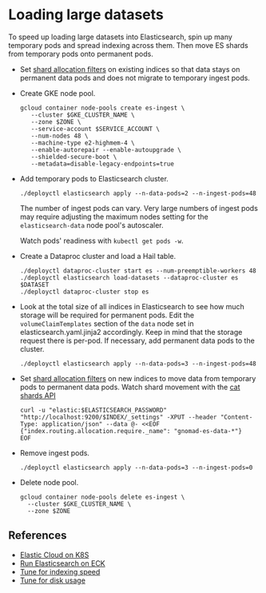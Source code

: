 # Loading large datasets

To speed up loading large datasets into Elasticsearch, spin up many temporary pods and spread indexing across them.
Then move ES shards from temporary pods onto permanent pods.

- Set [shard allocation filters](https://www.elastic.co/guide/en/elasticsearch/reference/current/shard-allocation-filtering.html)
  on existing indices so that data stays on permanent data pods and does not migrate to temporary ingest pods.

- Create GKE node pool.

  ```
  gcloud container node-pools create es-ingest \
     --cluster $GKE_CLUSTER_NAME \
     --zone $ZONE \
     --service-account $SERVICE_ACCOUNT \
     --num-nodes 48 \
     --machine-type e2-highmem-4 \
     --enable-autorepair --enable-autoupgrade \
     --shielded-secure-boot \
     --metadata=disable-legacy-endpoints=true
  ```

- Add temporary pods to Elasticsearch cluster.

  ```
  ./deployctl elasticsearch apply --n-data-pods=2 --n-ingest-pods=48
  ```

  The number of ingest pods can vary. Very large numbers of ingest pods may require adjusting the maximum nodes
  setting for the `elasticsearch-data` node pool's autoscaler.

  Watch pods' readiness with `kubectl get pods -w`.

- Create a Dataproc cluster and load a Hail table.

  ```
  ./deployctl dataproc-cluster start es --num-preemptible-workers 48
  ./deployctl elasticsearch load-datasets --dataproc-cluster es $DATASET
  ./deployctl dataproc-cluster stop es
  ```

- Look at the total size of all indices in Elasticsearch to see how much storage will be required for permanent pods.
  Edit the `volumeClaimTemplates` section of the `data` node set in elasticsearch.yaml.jinja2 accordingly. Keep in mind
  that the storage request there is per-pod. If necessary, add permanent data pods to the cluster.

  ```
  ./deployctl elasticsearch apply --n-data-pods=3 --n-ingest-pods=48
  ```

- Set [shard allocation filters](https://www.elastic.co/guide/en/elasticsearch/reference/current/shard-allocation-filtering.html)
  on new indices to move data from temporary pods to permanent data pods. Watch shard movement with the
  [cat shards API](https://www.elastic.co/guide/en/elasticsearch/reference/current/cat-shards.html)

  ```
  curl -u "elastic:$ELASTICSEARCH_PASSWORD" "http://localhost:9200/$INDEX/_settings" -XPUT --header "Content-Type: application/json" --data @- <<EOF
  {"index.routing.allocation.require._name": "gnomad-es-data-*"}
  EOF
  ```

- Remove ingest pods.

  ```
  ./deployctl elasticsearch apply --n-data-pods=3 --n-ingest-pods=0
  ```

- Delete node pool.

  ```
  gcloud container node-pools delete es-ingest \
    --cluster $GKE_CLUSTER_NAME \
    --zone $ZONE
  ```

## References

- [Elastic Cloud on K8S](https://www.elastic.co/guide/en/cloud-on-k8s/current/k8s-overview.html)
- [Run Elasticsearch on ECK](https://www.elastic.co/guide/en/cloud-on-k8s/current/k8s-elasticsearch-specification.html)
- [Tune for indexing speed](https://www.elastic.co/guide/en/elasticsearch/reference/master/tune-for-indexing-speed.html)
- [Tune for disk usage](https://www.elastic.co/guide/en/elasticsearch/reference/master/tune-for-disk-usage.html)
